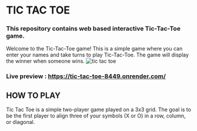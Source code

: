 # TIC TAC TOE
### This repository contains web based interactive Tic-Tac-Toe game.

Welcome to the Tic-Tac-Toe game! This is a simple game where you can enter your names and take turns to play Tic-Tac-Toe. The game will display the winner when someone wins.
![tic tac toe ](https://github.com/user-attachments/assets/833b4eb4-9053-4bbf-a533-9ee345f24b2e)

### Live preview : https://tic-tac-toe-8449.onrender.com/

## HOW TO PLAY
Tic Tac Toe is a simple two-player game played on a 3x3 grid. The goal is to be the first player to align three of your symbols (X or O) in a row, column, or diagonal.

